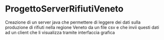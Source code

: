 # ProgettoServerRifiutiVeneto
Creazione di un server java che permettere di leggere dei dati sulla produzione di rifiuti nella regione Veneto da un file csv e che invii questi dati ad un client che li visualizza tramite interfaccia grafica 
